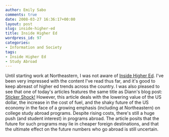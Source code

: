 ```yaml
---
author: Emily Sabo
comments: true
date: 2008-03-27 16:36:17+00:00
layout: post
slug: inside-higher-ed
title: Inside Higher Ed
wordpress_id: 97
categories:
- Information and Society
tags:
- Inside Higher Ed
- Study Abroad
---
```


Until starting work at Northeastern, I was not aware of [Inside Higher Ed](http://insidehighered.com/about_us).  I've been very impressed with the content I've read thus far, and it's good to keep abreast of higher ed trends across the country.  I was also pleased to see that one of today's articles features the same title as Diann's blog post: [Sticker Shock!](http://insidehighered.com/news/2008/03/27/abroad)  However, this article deals with the lowering value of the US dollar, the increase in the cost of fuel, and the shaky future of the US economy in the face of a growing emphasis (including at Northeastern) on college study abroad programs.  Despite rising costs, there's still a huge push (and student interest) in programs abroad.  The article posits that the future for such programs may lie in cheaper foreign destinations, and that the ultimate effect on the future numbers who go abroad is still uncertain.

